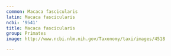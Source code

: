 ```yaml
---
common: Macaca fascicularis
latin: Macaca fascicularis
ncbi: '9541'
title: Macaca fascicularis
group: Primates
image: http://www.ncbi.nlm.nih.gov/Taxonomy/taxi/images/4518

---
```

